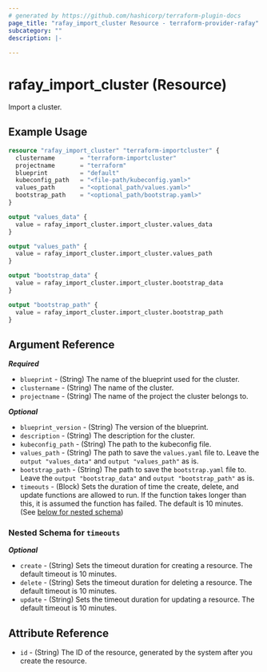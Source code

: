 ```yaml
---
# generated by https://github.com/hashicorp/terraform-plugin-docs
page_title: "rafay_import_cluster Resource - terraform-provider-rafay"
subcategory: ""
description: |-
  
---
```


# rafay_import_cluster (Resource)

Import a cluster. 


## Example Usage

```terraform
resource "rafay_import_cluster" "terraform-importcluster" {
  clustername       = "terraform-importcluster"
  projectname       = "terraform"
  blueprint         = "default"
  kubeconfig_path   = "<file-path/kubeconfig.yaml>"
  values_path       = "<optional_path/values.yaml>"
  bootstrap_path    = "<optional_path/bootstrap.yaml>"
}

output "values_data" {
  value = rafay_import_cluster.import_cluster.values_data
}

output "values_path" {
  value = rafay_import_cluster.import_cluster.values_path
}

output "bootstrap_data" {
  value = rafay_import_cluster.import_cluster.bootstrap_data
}

output "bootstrap_path" {
  value = rafay_import_cluster.import_cluster.bootstrap_path
}
```

<!-- schema generated by tfplugindocs -->
## Argument Reference

***Required***

- `blueprint` - (String) The name of the blueprint used for the cluster.
- `clustername` - (String) The name of the cluster.
- `projectname` - (String) The name of the project the cluster belongs to.

***Optional***

- `blueprint_version` - (String) The version of the blueprint.
- `description` - (String) The description for the cluster.
- `kubeconfig_path` - (String) The path to the kubeconfig file.
- `values_path` - (String) The path to save the `values.yaml` file to. Leave the `output "values_data"` and `output "values_path"` as is.
- `bootstrap_path` - (String) The path to save the `bootstrap.yaml` file to. Leave the `output "bootstrap_data"` and `output "bootstrap_path"` as is.
- `timeouts` - (Block) Sets the duration of time the create, delete, and update functions are allowed to run. If the function takes longer than this, it is assumed the function has failed. The default is 10 minutes. (See [below for nested schema](#nestedblock--timeouts))

<a id="nestedblock--timeouts"></a>
### Nested Schema for `timeouts`

***Optional***

- `create` - (String) Sets the timeout duration for creating a resource. The default timeout is 10 minutes.
- `delete` - (String) Sets the timeout duration for deleting a resource. The default timeout is 10 minutes.
- `update` - (String) Sets the timeout duration for updating a resource. The default timeout is 10 minutes.

## Attribute Reference

- `id` - (String) The ID of the resource, generated by the system after you create the resource.
